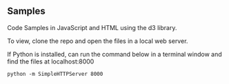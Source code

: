 ## Samples

Code Samples in JavaScript and HTML using the d3 library.

To view, clone the repo and open the files in a local web server.

If Python is installed, can run the command below in a terminal window and find the files at localhost:8000

```
python -m SimpleHTTPServer 8000
```